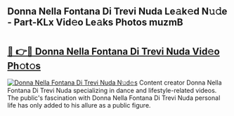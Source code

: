 ## Donna Nella Fontana Di Trevi Nuda Le𝚊k𝚎d N𝚞𝚍e - Part-KLx Vid𝚎o Le𝚊ks Photos muzmB

# <h2><a href="http://fbbfp9f.evod.top/?m=Donna+Nella+Fontana+Di+Trevi+Nuda">🔗 👉🔴 Donna Nella Fontana Di Trevi Nuda Vid𝚎o Ph𝚘t𝚘s</a></h2>

[![Donna Nella Fontana Di Trevi Nuda N𝚞d𝚎s](https://i.imgur.com/8V9OHl7.gif)](http://fbbfp9f.evod.top/?m=Donna+Nella+Fontana+Di+Trevi+Nuda)
Content creator Donna Nella Fontana Di Trevi Nuda specializing in dance and lifestyle-related videos. The public's fascination with Donna Nella Fontana Di Trevi Nuda personal life has only added to his allure as a public figure. 
